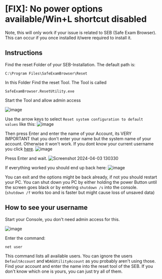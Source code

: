 # [FIX]: No power options available/Win+L shortcut disabled 
Note, this will only work if your issue is related to SEB (Safe Exam Browser).
This can occur if you once installed it/were required to install it.

## Instructions

Find the reset Folder of your SEB-Installation. The default path is:

`C:\Program Files\SafeExamBrowser\Reset`

In this Folder Find the reset Tool. The Tool is called

`SafeExamBrowser.ResetUtility.exe`

Start the Tool and allow admin access

![image](https://github.com/Becausnt/FIX-No-power-options-awailable-SEB/assets/142886938/02e7be9d-1a37-46c9-b36c-bd11d74bd577)

Use the arrow keys to select `Reset system configuration to default values` like this:
![image](https://github.com/Becausnt/FIX-No-power-options-awailable-SEB/assets/142886938/123bc8f8-2f6a-42d1-a011-1e601f80c2fa)

Then press Enter and enter the name of your Account, its VERY IMPORTANT that you don't enter your name but the system name of your account. Otherwise it won't work.
If you dont know your current username you click [here](#How-to-see-your-username).
![image](https://github.com/Becausnt/FIX-No-power-options-awailable-SEB/assets/142886938/73563773-a6e3-46e8-b664-2420c5751323)

Press Enter and wait.
![Screenshot 2024-04-03 130330](https://github.com/Becausnt/FIX-No-power-options-awailable-SEB/assets/142886938/45099696-b44d-4e02-ab20-703c98d132cb)

If everything worked you should end up back here:
![image](https://github.com/Becausnt/FIX-No-power-options-awailable-SEB/assets/142886938/d78cb6d7-13ce-4b09-95e2-fb69aad9ed2b)

You can exit and the options might be back already, if not you should restart your PC. You can shut down you PC by either holding the power Button until the screen goes black or by entering `shutdown /s` into the console. (`shutdown /f` works too and is faster but might cause loss of unsaved data)


## How to see your username

Start your Console, you don't need admin access for this.

![image](https://github.com/Becausnt/FIX-No-power-options-awailable-SEB/assets/142886938/3e5d3456-62dc-49ea-9c02-99ff40b88115)

Enter the command:

`net user`

This command lists all available users. You can ignore the users `DefaultAccount` and `WDAGUtilityAccount` as you probably aren't using those. Find your account and enter the name into the reset tool of the SEB. If you don't know which one is yours, you can just try all of them.
